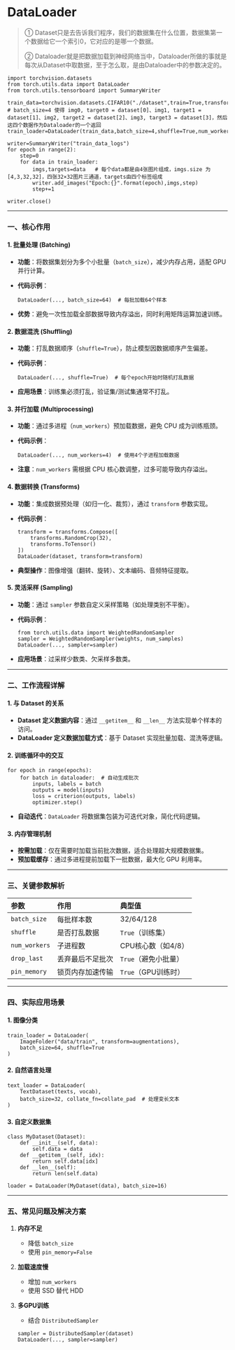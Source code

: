 # DataLoader

> ① Dataset只是去告诉我们程序，我们的数据集在什么位置，数据集第一个数据给它一个索引0，它对应的是哪一个数据。
>
> ② Dataloader就是把数据加载到神经网络当中，Dataloader所做的事就是每次从Dataset中取数据，至于怎么取，是由Dataloader中的参数决定的。

```
import torchvision.datasets
from torch.utils.data import DataLoader
from torch.utils.tensorboard import SummaryWriter

train_data=torchvision.datasets.CIFAR10("./dataset",train=True,transform=torchvision.transforms.ToTensor())
# batch_size=4 使得 img0, target0 = dataset[0]、img1, target1 = dataset[1]、img2, target2 = dataset[2]、img3, target3 = dataset[3]，然后这四个数据作为Dataloader的一个返回
train_loader=DataLoader(train_data,batch_size=4,shuffle=True,num_workers=0,drop_last=True)

writer=SummaryWriter("train_data_logs")
for epoch in range(2):
    step=0
    for data in train_loader:
        imgs,targets=data   # 每个data都是由4张图片组成，imgs.size 为 [4,3,32,32]，四张32×32图片三通道，targets由四个标签组成
        writer.add_images("Epoch:{}".format(epoch),imgs,step)
        step+=1

writer.close()

```

------

### 一、核心作用

#### 1. **批量处理 (Batching)**

- **功能**：将数据集划分为多个小批量（`batch_size`），减少内存占用，适配 GPU 并行计算。

- **代码示例**：

  ```
  DataLoader(..., batch_size=64)  # 每批加载64个样本
  ```

- **优势**：避免一次性加载全部数据导致内存溢出，同时利用矩阵运算加速训练。

#### 2. **数据混洗 (Shuffling)**

- **功能**：打乱数据顺序（`shuffle=True`），防止模型因数据顺序产生偏差。

- **代码示例**：

  ```
  DataLoader(..., shuffle=True)  # 每个epoch开始时随机打乱数据
  ```

- **应用场景**：训练集必须打乱，验证集/测试集通常不打乱。

#### 3. **并行加载 (Multiprocessing)**

- **功能**：通过多进程（`num_workers`）预加载数据，避免 CPU 成为训练瓶颈。

- **代码示例**：

  ```
  DataLoader(..., num_workers=4)  # 使用4个子进程加载数据
  ```

- **注意**：`num_workers` 需根据 CPU 核心数调整，过多可能导致内存溢出。

#### 4. **数据转换 (Transforms)**

- **功能**：集成数据预处理（如归一化、裁剪），通过 `transform` 参数实现。

- **代码示例**：

  ```
  transform = transforms.Compose([
      transforms.RandomCrop(32),
      transforms.ToTensor()
  ])
  DataLoader(dataset, transform=transform)
  ```

- **典型操作**：图像增强（翻转、旋转）、文本编码、音频特征提取。

#### 5. **灵活采样 (Sampling)**

- **功能**：通过 `sampler` 参数自定义采样策略（如处理类别不平衡）。

- **代码示例**：

  ```
  from torch.utils.data import WeightedRandomSampler
  sampler = WeightedRandomSampler(weights, num_samples)
  DataLoader(..., sampler=sampler)
  ```

- **应用场景**：过采样少数类、欠采样多数类。

------

### 二、工作流程详解

#### 1. **与 Dataset 的关系**

- **Dataset 定义数据内容**：通过 `__getitem__` 和 `__len__` 方法实现单个样本的访问。
- **DataLoader 定义数据加载方式**：基于 Dataset 实现批量加载、混洗等逻辑。

#### 2. **训练循环中的交互**

```
for epoch in range(epochs):
    for batch in dataloader:  # 自动生成批次
        inputs, labels = batch
        outputs = model(inputs)
        loss = criterion(outputs, labels)
        optimizer.step()
```

- **自动迭代**：`DataLoader` 将数据集包装为可迭代对象，简化代码逻辑。

#### 3. **内存管理机制**

- **按需加载**：仅在需要时加载当前批次数据，适合处理超大规模数据集。
- **预加载缓存**：通过多进程提前加载下一批数据，最大化 GPU 利用率。

------

### 三、关键参数解析

| 参数          | 作用             | 典型值               |
| :------------ | :--------------- | :------------------- |
| `batch_size`  | 每批样本数       | 32/64/128            |
| `shuffle`     | 是否打乱数据     | `True`（训练集）     |
| `num_workers` | 子进程数         | CPU核心数（如4/8）   |
| `drop_last`   | 丢弃最后不足批次 | `True`（避免小批量） |
| `pin_memory`  | 锁页内存加速传输 | `True`（GPU训练时）  |

------

### 四、实际应用场景

#### 1. **图像分类**

```
train_loader = DataLoader(
    ImageFolder("data/train", transform=augmentations),
    batch_size=64, shuffle=True
)
```

#### 2. **自然语言处理**

```
text_loader = DataLoader(
    TextDataset(texts, vocab), 
    batch_size=32, collate_fn=collate_pad  # 处理变长文本
)
```

#### 3. **自定义数据集**

```
class MyDataset(Dataset):
    def __init__(self, data):
        self.data = data
    def __getitem__(self, idx):
        return self.data[idx]
    def __len__(self):
        return len(self.data)

loader = DataLoader(MyDataset(data), batch_size=16)
```

------

### 五、常见问题及解决方案

1. **内存不足**

   - 降低 `batch_size`
   - 使用 `pin_memory=False`

2. **加载速度慢**

   - 增加 `num_workers`
   - 使用 SSD 替代 HDD

3. **多GPU训练**

   - 结合 `DistributedSampler`

   ```
   sampler = DistributedSampler(dataset)
   DataLoader(..., sampler=sampler)
   ```

